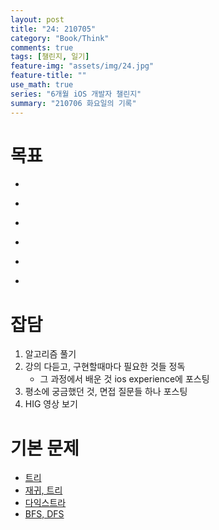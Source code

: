 ```yaml
---
layout: post
title: "24: 210705"
category: "Book/Think"
comments: true
tags: [챌린지, 일기]
feature-img: "assets/img/24.jpg"
feature-title: ""
use_math: true
series: "6개월 iOS 개발자 챌린지"
summary: "210706 화요일의 기록"
---
```




# 목표
* ~~~약먹기~~~
* ~~~iOS 프로젝트 뽀개기 - 완전 뽀개는 날~~~
* ~~~코드 리뷰 정리~~~
* ~~~가르침 정리~~~
* ~~~iOS HIG 보기~~~
* ~~~궁금한 것 하나씩 파헤치기 -> 시간 좀 오래 걸릴 듯~~~


# 잡담

1. 알고리즘 풀기
2. 강의 다듣고, 구현할때마다 필요한 것들 정독
   * 그 과정에서 배운 것 ios experience에 포스팅
3. 평소에 궁금했던 것, 면접 질문들 하나 포스팅
4. HIG 영상 보기

# 기본 문제

* [트리](https://programmers.co.kr/learn/courses/30/lessons/42892)
* [재귀, 트리](https://www.acmicpc.net/workbook/view/2462)
* [다익스트라](https://www.acmicpc.net/workbook/view/3211)
* [BFS, DFS](https://www.acmicpc.net/workbook/view/1833)